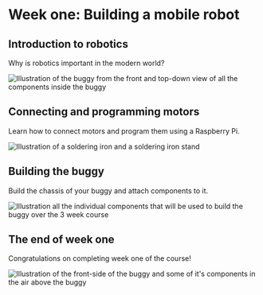 [comment]: # (
Is this step open? Y/N
If so, short description of this step:
Related links:
Related files:
)

# Week one: Building a mobile robot

## Introduction to robotics

Why is robotics important in the modern world?

![Illustration of the buggy from the front and top-down view of all the components inside the buggy](https://rpf-futurelearn.s3-eu-west-1.amazonaws.com/Robotics+-+Robot+Buggy/Illustration/2-Intro_to_robotics.png)

## Connecting and programming motors

Learn how to connect motors and program them using a Raspberry Pi.

![Illustration of a soldering iron and a soldering iron stand](https://rpf-futurelearn.s3-eu-west-1.amazonaws.com/Robotics+-+Robot+Buggy/Illustration/3-Connecting_motors.png)

## Building the buggy

Build the chassis of your buggy and attach components to it.

![Illustration all the individual components that will be used to build the buggy over the 3 week course](https://rpf-futurelearn.s3-eu-west-1.amazonaws.com/Robotics+-+Robot+Buggy/Illustration/4-Building_buggy.png)

## The end of week one

Congratulations on completing week one of the course!

![Illustration of the front-side of the buggy and some of it's components in the air above the buggy](https://rpf-futurelearn.s3-eu-west-1.amazonaws.com/Robotics+-+Robot+Buggy/Illustration/5-End_week1.png)
